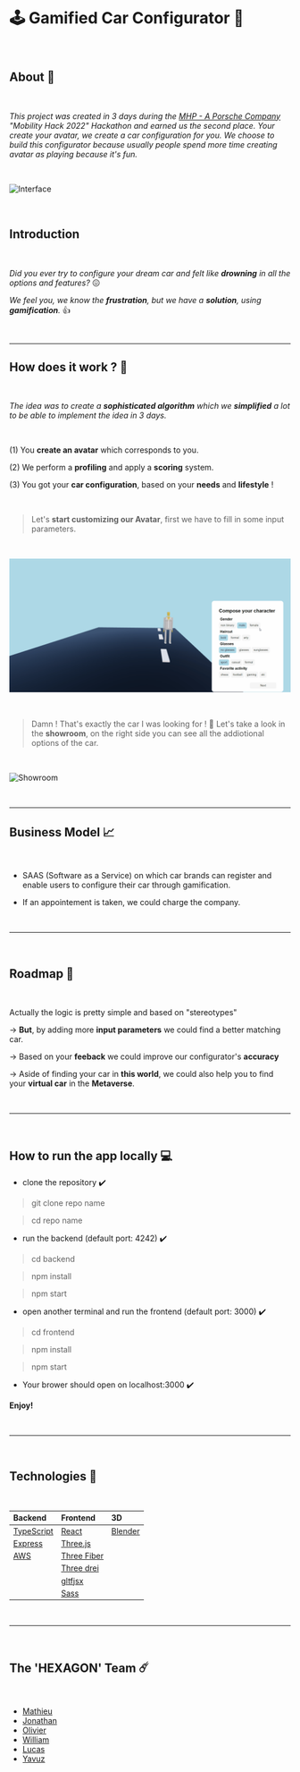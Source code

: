 # 🕹️ Gamified Car Configurator 🚗

</br>

## About 📖

</br>

*This project was created in 3 days during the [MHP - A Porsche Company](https://www.mhp.com/en/home) "Mobility Hack 2022" Hackathon and earned us the second place. Your create your avatar, we create a car configuration for you.
We choose to build this configurator because usually people spend more time creating avatar as playing because it's fun.*

</br>


![Interface](./doc/interface.gif)

</br>


## Introduction

</br>

*Did you ever try to configure your dream car and felt like **drowning** in all the options and features?* 😖


*We feel you, we know the **frustration**, but we have a **solution**, using **gamification**.* 👍

</br>

---

## How does it work ? 🔧

</br>

*The idea was to create a **sophisticated algorithm** which we **simplified** a lot to be able to implement the idea in 3 days.*

</br>

(1) You **create an avatar** which corresponds to you.

(2) We perform a **profiling** and apply a **scoring** system.

(3) You got your **car configuration**, based on your **needs** and **lifestyle** !

</br>

> Let's **start customizing our Avatar**, first we have to fill in some input parameters.

</br>

![Avatar](./doc/avatar.gif)

</br>

> Damn ! That's exactly the car I was looking for ! 🚙 Let's take a look in the **showroom**, on the right side you can see all the addiotional options of the car.

</br>

![Showroom](./doc/showroom.gif)

</br>

---

## Business Model 📈

</br>

- SAAS (Software as a Service) on which car brands can register and enable users to configure their car through gamification.

- If an appointement is taken, we could charge the company.

</br>

---

</br>

## Roadmap 🚀

</br>

Actually the logic is pretty simple and based on "stereotypes"

-> **But**, by adding more **input parameters** we could find a better matching car.

-> Based on your **feeback** we could improve our configurator's **accuracy**

-> Aside of finding your car in **this world**, we could also help you to find your **virtual car** in the **Metaverse**.

</br>

---

</br>

## How to run the app locally 💻

- clone the repository ✔️

> git clone repo name

> cd repo name

- run the backend (default port: 4242) ✔️

> cd backend

> npm install

> npm start

- open another terminal and run the frontend (default port: 3000) ✔️

> cd frontend

> npm install

> npm start

- Your brower should open on localhost:3000 ✔️

**Enjoy!**


</br>

---

</br>

## Technologies 🧰

</br>

| Backend                     | Frontend | 3D |
| :---                          | :---        | :---           |
| [TypeScript](https://www.typescriptlang.org/)                          | [React](https://reactjs.org/)        | [Blender](https://www.blender.org/) |
| [Express](https://expressjs.com/) | [Three.js](https://threejs.org/) | |
| [AWS](https://aws.amazon.com/) | [Three Fiber](https://github.com/pmndrs/react-three-fiber) | |
| | [Three drei](https://github.com/pmndrs/drei) | |
| | [gltfjsx](https://github.com/pmndrs/gltfjsx) | |
| | [Sass](https://sass-lang.com/) | |

</br>

---

</br>

## The 'HEXAGON' Team ☄️

</br>

- [Mathieu](https://github.com/mathieu-superpose)
- [Jonathan](https://github.com/chronikum)
- [Olivier](https://github.com/FunkyOctopus)
- [William](https://github.com/williamollio)
- [Lucas](https://www.linkedin.com/in/lucaspouzadoux/)
- [Yavuz](https://github.com/yavuzsonmez)

</br>
